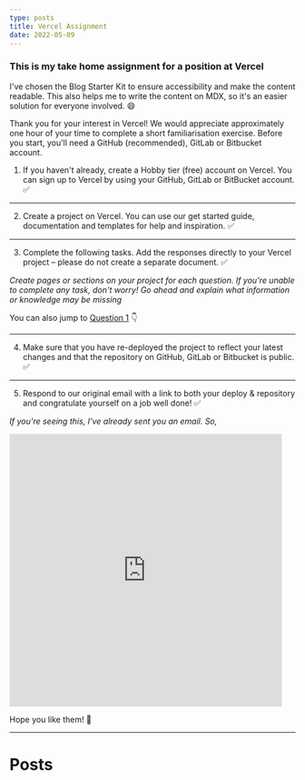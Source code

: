 ```yaml
---
type: posts
title: Vercel Assignment
date: 2022-05-09
---
```


### This is my take home assignment for a position at **Vercel**

I've chosen the Blog Starter Kit to ensure accessibility and make the content readable. This also helps me to write the content on MDX, so it's an easier solution for everyone involved. 😄

Thank you for your interest in Vercel! We would appreciate approximately one hour of your time to complete a short familiarisation exercise. Before you start, you'll need a GitHub (recommended), GitLab or Bitbucket account. 

1. If you haven't already, create a Hobby tier (free) account on Vercel. You can sign up to Vercel by using your GitHub, GitLab or BitBucket account. ✅

---

2. Create a project on Vercel. You can use our get started guide, documentation and templates for help and inspiration. ✅

---

3. Complete the following tasks. Add the responses directly to your Vercel project – please do not create a separate document. ✅

_Create pages or sections on your project for each question. If you're unable to complete any task, don't worry! Go ahead and explain what information or knowledge may be missing_

You can also jump to [Question 1](/posts/question-1) 👇

---

4. Make sure that you have re-deployed the project to reflect your latest changes and that the repository on GitHub, GitLab or Bitbucket is public. ✅

---

5. Respond to our original email with a link to both your deploy & repository and congratulate yourself on a job well done! ✅

_If you're seeing this, I've already sent you an email. So,_
<iframe src="https://giphy.com/embed/mn1cym1jiJOUg" width="480" height="480" frameBorder="0" class="giphy-embed" allowFullScreen></iframe><p><a href="https://giphy.com/gifs/reactiongifs-mn1cym1jiJOUg"></a></p>

Hope you like them! 🙌

---

# Posts